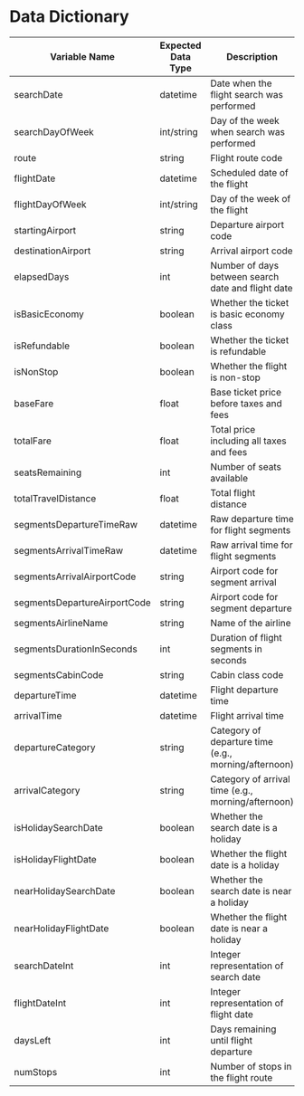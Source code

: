 # Data Dictionary

| Variable Name | Expected Data Type | Description |
|--------------|-------------------|-------------|
| searchDate | datetime | Date when the flight search was performed |
| searchDayOfWeek | int/string | Day of the week when search was performed |
| route | string | Flight route code |
| flightDate | datetime | Scheduled date of the flight |
| flightDayOfWeek | int/string | Day of the week of the flight |
| startingAirport | string | Departure airport code |
| destinationAirport | string | Arrival airport code |
| elapsedDays | int | Number of days between search date and flight date |
| isBasicEconomy | boolean | Whether the ticket is basic economy class |
| isRefundable | boolean | Whether the ticket is refundable |
| isNonStop | boolean | Whether the flight is non-stop |
| baseFare | float | Base ticket price before taxes and fees |
| totalFare | float | Total price including all taxes and fees |
| seatsRemaining | int | Number of seats available |
| totalTravelDistance | float | Total flight distance |
| segmentsDepartureTimeRaw | datetime | Raw departure time for flight segments |
| segmentsArrivalTimeRaw | datetime | Raw arrival time for flight segments |
| segmentsArrivalAirportCode | string | Airport code for segment arrival |
| segmentsDepartureAirportCode | string | Airport code for segment departure |
| segmentsAirlineName | string | Name of the airline |
| segmentsDurationInSeconds | int | Duration of flight segments in seconds |
| segmentsCabinCode | string | Cabin class code |
| departureTime | datetime | Flight departure time |
| arrivalTime | datetime | Flight arrival time |
| departureCategory | string | Category of departure time (e.g., morning/afternoon) |
| arrivalCategory | string | Category of arrival time (e.g., morning/afternoon) |
| isHolidaySearchDate | boolean | Whether the search date is a holiday |
| isHolidayFlightDate | boolean | Whether the flight date is a holiday |
| nearHolidaySearchDate | boolean | Whether the search date is near a holiday |
| nearHolidayFlightDate | boolean | Whether the flight date is near a holiday |
| searchDateInt | int | Integer representation of search date |
| flightDateInt | int | Integer representation of flight date |
| daysLeft | int | Days remaining until flight departure |
| numStops | int | Number of stops in the flight route |